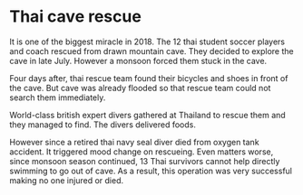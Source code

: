 # Thai cave rescue

It is one of the biggest miracle in 2018. The 12 thai student soccer players and coach rescued from drawn mountain cave. They decided to explore the cave in late July. However a monsoon forced them stuck in the cave.

Four days after, thai rescue team found their bicycles and shoes in front of the cave. But cave was already flooded so that rescue team could not search them immediately.

World-class british expert divers gathered at Thailand to rescue them and they managed to find. The divers delivered foods.

However since a retired thai navy seal diver died from oxygen tank accident. It triggered mood change on rescueing. Even matters worse, since monsoon season continued, 13 Thai survivors cannot help directly swimming to go out of cave. As a result, this operation was very successful making no one injured or died.
